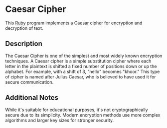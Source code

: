 # Caesar Cipher

This [Ruby](https://www.ruby-lang.org/en/documentation/) program implements a Caesar cipher for encryption and decryption of text.

## Description

The Caesar Cipher is one of the simplest and most widely known encryption techniques. A Caesar cipher is a simple substitution cipher where each letter in the plaintext is shifted a fixed number of positions down or up the alphabet. For example, with a shift of 3, "hello" becomes "khoor." This type of cipher is named after Julius Caesar, who is believed to have used it for secure communication.

## Additional Notes

While it's suitable for educational purposes, it's not cryptographically secure due to its simplicity. Modern encryption methods use more complex algorithms and larger key sizes for stronger security.
